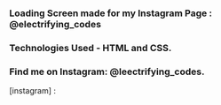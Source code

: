### Loading Screen made for my Instagram Page : @electrifying_codes

### Technologies Used - HTML and CSS.

### Find me on Instagram: @leectrifying_codes.

[instagram] : 
